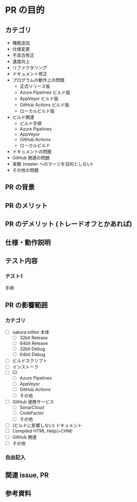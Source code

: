 <!-- これはコメントです。ブラウザで表示されません。 -->
<!-- Preview のシートで見た目のチェックができます。 -->

# <!-- 必須 --> PR の目的

<!-- PR の目的を記載してください -->
<!-- 参考: https://github.com/sakura-editor/sakura/wiki/Pull-Request-%E3%82%92%E9%80%81%E3%82%8B%E9%9A%9B%E3%81%AE%E6%B3%A8%E6%84%8F -->

## <!-- 必須 --> カテゴリ

<!-- 編集 必須 -->
<!-- 以下はテンプレートなので、追加、削除してください。 -->

- 機能追加
- 仕様変更
- 不具合修正
- 速度向上
- リファクタリング
- ドキュメント修正
- プログラムの動作上の問題
  - 正式リリース版
  - Azure Pipelines ビルド版
  - AppVeyor ビルド版
  - GitHub Actions ビルド版
  - ローカルビルド版
- ビルド関連
  - ビルド手順
  - Azure Pipelines
  - AppVeyor
  - GitHub Actions
  - ローカルビルド
- ドキュメントの問題
- GitHub 関連の問題
- 実験 (master へのマージを目的としない)
- その他の問題

## <!-- 自明なら省略可 --> PR の背景

<!-- PR を行う背景を記載してください -->

## <!-- 自明なら省略可 --> PR のメリット

<!-- PR のメリットを記載してください。 -->

## <!-- なければ省略可 --> PR のデメリット (トレードオフとかあれば)

<!-- PR のデメリットやトレードオフ等あれば記載してください。 -->

## <!-- 仕様変更/機能追加の場合は必須 --> 仕様・動作説明

<!-- 仕様変更の場合は、変更前後の仕様を記載してください。 -->
<!-- 機能追加の場合は、その仕様や動作を記載してください。 -->
<!-- その他の場合は、必要に応じて処理の仕様や動作説明を記載してください。 -->

## <!-- 必須 --> テスト内容

<!-- PR を投げるにあたってテストした内容を記載してください -->
<!-- PR を投げないとテストできない、or 難しい場合、その旨記載すること     -->
<!-- テストが十分でない場合、Draft PR とする or タイトルに [WIP] とつけること -->

### テスト1

手順


## <!-- わかる範囲で --> PR の影響範囲

### カテゴリ
<!-- 該当するものを [x] として関係ないものを削除してください -->
* [ ] sakura editor 本体
    * [ ] 32bit Release
    * [ ] 64bit Release
    * [ ] 32bit Debug
    * [ ] 64bit Debug
* [ ] ビルドスクリプト
* [ ] インストーラ
* [ ] CI
    * [ ] Azure Pipelines
    * [ ] AppVeyor
    * [ ] GitHub Actions
    * [ ] その他
* [ ] GitHub 連携サービス
    * [ ] SonarCloud
    * [ ] CodeFactor
    * [ ] その他
* [ ] (ビルドに影響しない) ドキュメント
* [ ] Compiled HTML Help(=CHM)
* [ ] GitHub 関連
* [ ] その他

### 自由記入
<!-- 既存の処理に対して影響範囲を記載してください。 -->

## <!-- なければ省略可 --> 関連 issue, PR

<!-- 関連する issue, PR の情報を記載してください。 -->
<!-- #xxx と書くと チケット xxx に対して自動的にリンクが張られます。 -->
<!-- 参考: https://help.github.com/en/articles/closing-issues-using-keywords-->
<!-- issue, PR の URL をそのまま貼り付けても OK -->


## <!-- なければ省略可 --> 参考資料

<!-- 参考になる資料の URL 等あればここに記載御願いします -->
<!-- 説明に必要なスクリーンショットがあれば貼り付けお願いします。-->
<!-- 画像ファイルをこの欄にドラッグ＆ドロップすれば画像が貼り付けられます -->

